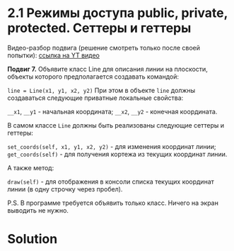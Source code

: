 # 2.1 Режимы доступа public, private, protected. Сеттеры и геттеры

Видео-разбор подвига (решение смотреть только после
своей попытки): [ссылка на YT видео](https://youtu.be/ZX8fVI0KTfE)

**Подвиг 7.** Объявите класс Line для описания линии
на плоскости, объекты которого предполагается создавать командой:

`line = Line(x1, y1, x2, y2)`
При этом в объекте `line` должны создаваться следующие 
приватные локальные свойства:

`__x1`, `__y1` - начальная координата;
`__x2`, `__y2` - конечная координата.

В самом классе `Line` должны быть реализованы
следующие сеттеры и геттеры:

`set_coords(self, x1, y1, x2, y2)` - для изменения
координат линии;
`get_coords(self)` - для получения кортежа из текущих 
координат линии.

А также метод:

`draw(self)` - для отображения в консоли списка текущих
координат линии (в одну строчку через пробел).

P.S. В программе требуется объявить только класс.
Ничего на экран выводить не нужно.

# Solution

```

```
